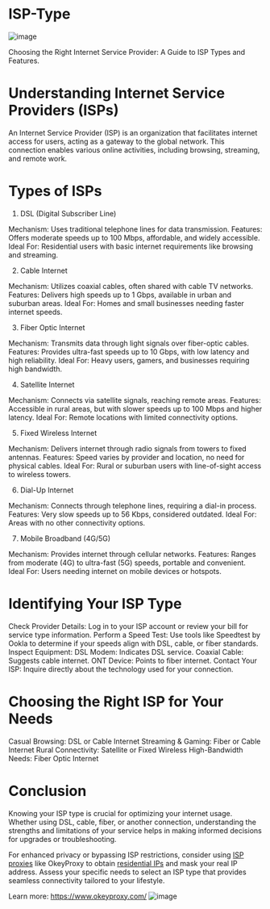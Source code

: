 # ISP-Type
![image](https://github.com/user-attachments/assets/c6fae000-adfa-4c17-a15b-788c66efd992)

Choosing the Right Internet Service Provider: A Guide to ISP Types and Features.

# Understanding Internet Service Providers (ISPs)
An Internet Service Provider (ISP) is an organization that facilitates internet access for users, acting as a gateway to the global network. This connection enables various online activities, including browsing, streaming, and remote work.

# Types of ISPs
1. DSL (Digital Subscriber Line)

Mechanism: Uses traditional telephone lines for data transmission.
Features: Offers moderate speeds up to 100 Mbps, affordable, and widely accessible.
Ideal For: Residential users with basic internet requirements like browsing and streaming.

2. Cable Internet

Mechanism: Utilizes coaxial cables, often shared with cable TV networks.
Features: Delivers high speeds up to 1 Gbps, available in urban and suburban areas.
Ideal For: Homes and small businesses needing faster internet speeds.

3. Fiber Optic Internet

Mechanism: Transmits data through light signals over fiber-optic cables.
Features: Provides ultra-fast speeds up to 10 Gbps, with low latency and high reliability.
Ideal For: Heavy users, gamers, and businesses requiring high bandwidth.

4. Satellite Internet

Mechanism: Connects via satellite signals, reaching remote areas.
Features: Accessible in rural areas, but with slower speeds up to 100 Mbps and higher latency.
Ideal For: Remote locations with limited connectivity options.

5. Fixed Wireless Internet

Mechanism: Delivers internet through radio signals from towers to fixed antennas.
Features: Speed varies by provider and location, no need for physical cables.
Ideal For: Rural or suburban users with line-of-sight access to wireless towers.

6. Dial-Up Internet

Mechanism: Connects through telephone lines, requiring a dial-in process.
Features: Very slow speeds up to 56 Kbps, considered outdated.
Ideal For: Areas with no other connectivity options.

7. Mobile Broadband (4G/5G)

Mechanism: Provides internet through cellular networks.
Features: Ranges from moderate (4G) to ultra-fast (5G) speeds, portable and convenient.
Ideal For: Users needing internet on mobile devices or hotspots.

# Identifying Your ISP Type
Check Provider Details: Log in to your ISP account or review your bill for service type information.
Perform a Speed Test: Use tools like Speedtest by Ookla to determine if your speeds align with DSL, cable, or fiber standards.
Inspect Equipment:
DSL Modem: Indicates DSL service.
Coaxial Cable: Suggests cable internet.
ONT Device: Points to fiber internet.
Contact Your ISP: Inquire directly about the technology used for your connection.

# Choosing the Right ISP for Your Needs
Casual Browsing: DSL or Cable Internet
Streaming & Gaming: Fiber or Cable Internet
Rural Connectivity: Satellite or Fixed Wireless
High-Bandwidth Needs: Fiber Optic Internet

# Conclusion
Knowing your ISP type is crucial for optimizing your internet usage. Whether using DSL, cable, fiber, or another connection, understanding the strengths and limitations of your service helps in making informed decisions for upgrades or troubleshooting.

For enhanced privacy or bypassing ISP restrictions, consider using [ISP proxies](https://www.okeyproxy.com/proxy/whats-my-isp-type-understand-isps/) like OkeyProxy to obtain [residential IPs](https://www.okeyproxy.com/en/residential-proxies) and mask your real IP address. Assess your specific needs to select an ISP type that provides seamless connectivity tailored to your lifestyle.

Learn more: https://www.okeyproxy.com/
![image](https://github.com/user-attachments/assets/946b79df-214a-48d4-a0cc-91673320dfc1)
